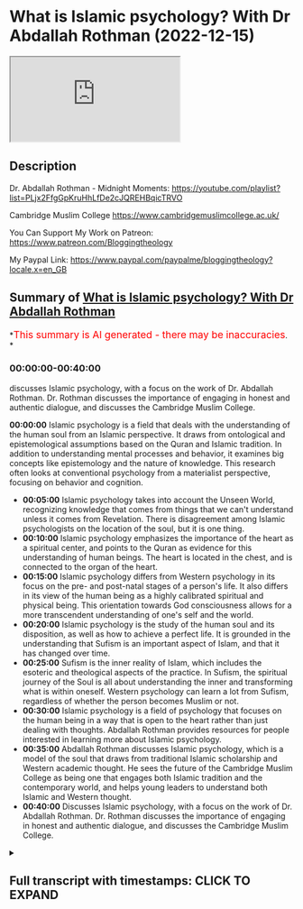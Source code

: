 # What is Islamic psychology? With Dr Abdallah Rothman (2022-12-15)

<iframe loading='lazy' allow='autoplay' src='https://www.youtube.com/embed/dYGFhqdQfdI'></iframe>

## Description

Dr. Abdallah Rothman - Midnight Moments: <https://youtube.com/playlist?list=PLjx2FfgGpKruHhLfDe2cJQREHBqicTRVO>

Cambridge Muslim College <https://www.cambridgemuslimcollege.ac.uk/>

You Can Support My Work on Patreon:
<https://www.patreon.com/Bloggingtheology>

My Paypal Link:
<https://www.paypal.com/paypalme/bloggingtheology?locale.x=en_GB>

## Summary of [What is Islamic psychology? With Dr Abdallah Rothman](https://www.youtube.com/watch?v=dYGFhqdQfdI)

\*<span style="color:red; font-size:125%">This summary is AI generated - there may be inaccuracies</span>. \*

### <a onclick="modifyYTiframeseektime('0')">00:00:00-00:40:00</a>

discusses Islamic psychology, with a focus on the work of Dr. Abdallah Rothman. Dr. Rothman discusses the importance of engaging in honest and authentic dialogue, and discusses the Cambridge Muslim College.

**<a onclick="modifyYTiframeseektime('0')">00:00:00</a>** Islamic psychology is a field that deals with the understanding of the human soul from an Islamic perspective. It draws from ontological and epistemological assumptions based on the Quran and Islamic tradition. In addition to understanding mental processes and behavior, it examines big concepts like epistemology and the nature of knowledge. This research often looks at conventional psychology from a materialist perspective, focusing on behavior and cognition.

*   **<a onclick="modifyYTiframeseektime('300')">00:05:00</a>** Islamic psychology takes into account the Unseen World, recognizing knowledge that comes from things that we can't understand unless it comes from Revelation. There is disagreement among Islamic psychologists on the location of the soul, but it is one thing.
*   **<a onclick="modifyYTiframeseektime('600')">00:10:00</a>** Islamic psychology emphasizes the importance of the heart as a spiritual center, and points to the Quran as evidence for this understanding of human beings. The heart is located in the chest, and is connected to the organ of the heart.
*   **<a onclick="modifyYTiframeseektime('900')">00:15:00</a>** Islamic psychology differs from Western psychology in its focus on the pre- and post-natal stages of a person's life. It also differs in its view of the human being as a highly calibrated spiritual and physical being. This orientation towards God consciousness allows for a more transcendent understanding of one's self and the world.
*   **<a onclick="modifyYTiframeseektime('1200')">00:20:00</a>** Islamic psychology is the study of the human soul and its disposition, as well as how to achieve a perfect life. It is grounded in the understanding that Sufism is an important aspect of Islam, and that it has changed over time.
*   **<a onclick="modifyYTiframeseektime('1500')">00:25:00</a>** Sufism is the inner reality of Islam, which includes the esoteric and theological aspects of the practice. In Sufism, the spiritual journey of the Soul is all about understanding the inner and transforming what is within oneself. Western psychology can learn a lot from Sufism, regardless of whether the person becomes Muslim or not.
*   **<a onclick="modifyYTiframeseektime('1800')">00:30:00</a>** Islamic psychology is a field of psychology that focuses on the human being in a way that is open to the heart rather than just dealing with thoughts. Abdallah Rothman provides resources for people interested in learning more about Islamic psychology.
*   **<a onclick="modifyYTiframeseektime('2100')">00:35:00</a>** Abdallah Rothman discusses Islamic psychology, which is a model of the soul that draws from traditional Islamic scholarship and Western academic thought. He sees the future of the Cambridge Muslim College as being one that engages both Islamic tradition and the contemporary world, and helps young leaders to understand both Islamic and Western thought.
*   **<a onclick="modifyYTiframeseektime('2400')">00:40:00</a>** Discusses Islamic psychology, with a focus on the work of Dr. Abdallah Rothman. Dr. Rothman discusses the importance of engaging in honest and authentic dialogue, and discusses the Cambridge Muslim College.

<details><summary><h2>Full transcript with timestamps: CLICK TO EXPAND</h2></summary>

<a onclick="modifyYTiframeseektime('4')">0:00:04</a> hello everyone and welcome to blogging\ <a onclick="modifyYTiframeseektime('6')">0:00:06</a> theology today I am delighted to talk to\ <a onclick="modifyYTiframeseektime('9')">0:00:09</a> Dr Abdullah Rothman you are most welcome\ <a onclick="modifyYTiframeseektime('11')">0:00:11</a> sir\ <a onclick="modifyYTiframeseektime('12')">0:00:12</a> thank you good to be here great great to\ <a onclick="modifyYTiframeseektime('15')">0:00:15</a> have you uh Dr Abdullah Rothman is a\ <a onclick="modifyYTiframeseektime('18')">0:00:18</a> psychologist and the principal of\ <a onclick="modifyYTiframeseektime('21')">0:00:21</a> Cambridge Muslim College here in England\ <a onclick="modifyYTiframeseektime('23')">0:00:23</a> he holds a PhD in Psychology from\ <a onclick="modifyYTiframeseektime('26')">0:00:26</a> Kingston University in London\ <a onclick="modifyYTiframeseektime('30')">0:00:30</a> his clinical practice as well as his\ <a onclick="modifyYTiframeseektime('33')">0:00:33</a> academic research focus on approaching\ <a onclick="modifyYTiframeseektime('36')">0:00:36</a> counseling and Psychotherapy from within\ <a onclick="modifyYTiframeseektime('39')">0:00:39</a> an Islamic Paradigm and establishing an\ <a onclick="modifyYTiframeseektime('43')">0:00:43</a> Islamic theoretical orientation to human\ <a onclick="modifyYTiframeseektime('46')">0:00:46</a> psychology that's grounded in the\ <a onclick="modifyYTiframeseektime('48')">0:00:48</a> knowledge of the soul from an Islamic\ <a onclick="modifyYTiframeseektime('51')">0:00:51</a> tradition\ <a onclick="modifyYTiframeseektime('52')">0:00:52</a> in addition to his academic training he\ <a onclick="modifyYTiframeseektime('55')">0:00:55</a> has studied privately with a number of\ <a onclick="modifyYTiframeseektime('57')">0:00:57</a> traditional Islamic scholars throughout\ <a onclick="modifyYTiframeseektime('60')">0:01:00</a> the Muslim world so today Dr Abdullah\ <a onclick="modifyYTiframeseektime('63')">0:01:03</a> has kindly agreed to introduce us to\ <a onclick="modifyYTiframeseektime('65')">0:01:05</a> this fascinating subject of Islamic\ <a onclick="modifyYTiframeseektime('67')">0:01:07</a> psychology so could you perhaps explain\ <a onclick="modifyYTiframeseektime('70')">0:01:10</a> to us exactly what is Islamic psychology\ <a onclick="modifyYTiframeseektime('74')">0:01:14</a> sure I can I can try to encapsulate it\ <a onclick="modifyYTiframeseektime('77')">0:01:17</a> it's a it's obviously a a big topic and\ <a onclick="modifyYTiframeseektime('80')">0:01:20</a> it's something that has become a sort of\ <a onclick="modifyYTiframeseektime('83')">0:01:23</a> Hot Topic as of late in the past few\ <a onclick="modifyYTiframeseektime('86')">0:01:26</a> years where it's giving a lot of\ <a onclick="modifyYTiframeseektime('87')">0:01:27</a> attention and because of that it is\ <a onclick="modifyYTiframeseektime('91')">0:01:31</a> in some ways we can say it's a new field\ <a onclick="modifyYTiframeseektime('94')">0:01:34</a> and then other ways we can say it's a\ <a onclick="modifyYTiframeseektime('96')">0:01:36</a> very old field and\ <a onclick="modifyYTiframeseektime('99')">0:01:39</a> um there tends to be some\ <a onclick="modifyYTiframeseektime('102')">0:01:42</a> confusion and lack of clarity on people\ <a onclick="modifyYTiframeseektime('105')">0:01:45</a> understanding or agreeing on what we're\ <a onclick="modifyYTiframeseektime('108')">0:01:48</a> referring to when we say Islamic\ <a onclick="modifyYTiframeseektime('110')">0:01:50</a> psychology but I think where that stems\ <a onclick="modifyYTiframeseektime('113')">0:01:53</a> from ironically perhaps is more in the\ <a onclick="modifyYTiframeseektime('117')">0:01:57</a> word psychology than it is in the word\ <a onclick="modifyYTiframeseektime('119')">0:01:59</a> Islamic in the sense that you know uh\ <a onclick="modifyYTiframeseektime('123')">0:02:03</a> for the most part people when they think\ <a onclick="modifyYTiframeseektime('125')">0:02:05</a> of psychology we're thinking what we're\ <a onclick="modifyYTiframeseektime('128')">0:02:08</a> taught in the western Academia if you\ <a onclick="modifyYTiframeseektime('131')">0:02:11</a> were to take a course on psychology\ <a onclick="modifyYTiframeseektime('133')">0:02:13</a> you'd be\ <a onclick="modifyYTiframeseektime('135')">0:02:15</a> studying a field that sort of started in\ <a onclick="modifyYTiframeseektime('137')">0:02:17</a> the\ <a onclick="modifyYTiframeseektime('138')">0:02:18</a> 18th century uh and\ <a onclick="modifyYTiframeseektime('142')">0:02:22</a> that is about the the study of the mind\ <a onclick="modifyYTiframeseektime('145')">0:02:25</a> and behavior right so it's really\ <a onclick="modifyYTiframeseektime('148')">0:02:28</a> defined as the study of mental processes\ <a onclick="modifyYTiframeseektime('152')">0:02:32</a> and behavior\ <a onclick="modifyYTiframeseektime('154')">0:02:34</a> um but I think when we put the word\ <a onclick="modifyYTiframeseektime('156')">0:02:36</a> Islamic in front of it what we're what\ <a onclick="modifyYTiframeseektime('159')">0:02:39</a> we're talking about is from the\ <a onclick="modifyYTiframeseektime('162')">0:02:42</a> ontological and epistemological\ <a onclick="modifyYTiframeseektime('165')">0:02:45</a> framework so the assumptions that we\ <a onclick="modifyYTiframeseektime('169')">0:02:49</a> that we make based on the world view\ <a onclick="modifyYTiframeseektime('172')">0:02:52</a> that the Quran posits\ <a onclick="modifyYTiframeseektime('175')">0:02:55</a> how do we understand the human being and\ <a onclick="modifyYTiframeseektime('178')">0:02:58</a> therefore how does that inform our\ <a onclick="modifyYTiframeseektime('181')">0:03:01</a> understanding of the trajectory of the\ <a onclick="modifyYTiframeseektime('184')">0:03:04</a> human being both understanding the\ <a onclick="modifyYTiframeseektime('186')">0:03:06</a> nature of a human being and the process\ <a onclick="modifyYTiframeseektime('188')">0:03:08</a> of of change and how we make sense of\ <a onclick="modifyYTiframeseektime('191')">0:03:11</a> difficulty psychological problems or\ <a onclick="modifyYTiframeseektime('194')">0:03:14</a> imbalances and so\ <a onclick="modifyYTiframeseektime('197')">0:03:17</a> what we're looking at is more I would\ <a onclick="modifyYTiframeseektime('200')">0:03:20</a> say\ <a onclick="modifyYTiframeseektime('202')">0:03:22</a> what the words psychology actually means\ <a onclick="modifyYTiframeseektime('205')">0:03:25</a> which you know the Greek it means the\ <a onclick="modifyYTiframeseektime('207')">0:03:27</a> study of the psyche and the psyche is\ <a onclick="modifyYTiframeseektime('210')">0:03:30</a> really the soul so it's the study of the\ <a onclick="modifyYTiframeseektime('213')">0:03:33</a> Soul right uh and we have from before\ <a onclick="modifyYTiframeseektime('217')">0:03:37</a> even the Western Academy has been\ <a onclick="modifyYTiframeseektime('220')">0:03:40</a> talking about and dealing with\ <a onclick="modifyYTiframeseektime('221')">0:03:41</a> psychology as a field we have had in the\ <a onclick="modifyYTiframeseektime('223')">0:03:43</a> Islamic tradition uh illness which is\ <a onclick="modifyYTiframeseektime('227')">0:03:47</a> essentially the Arabic for the same term\ <a onclick="modifyYTiframeseektime('230')">0:03:50</a> study of the Soul\ <a onclick="modifyYTiframeseektime('233')">0:03:53</a> um and so when we look at it from that\ <a onclick="modifyYTiframeseektime('236')">0:03:56</a> perspective\ <a onclick="modifyYTiframeseektime('238')">0:03:58</a> we are then understanding what is the\ <a onclick="modifyYTiframeseektime('241')">0:04:01</a> soul from an Islamic perspective yes and\ <a onclick="modifyYTiframeseektime('244')">0:04:04</a> from that perspective it is much more\ <a onclick="modifyYTiframeseektime('247')">0:04:07</a> than just mental processes and behavior\ <a onclick="modifyYTiframeseektime('250')">0:04:10</a> so I think\ <a onclick="modifyYTiframeseektime('251')">0:04:11</a> it zooms out and looks at these big big\ <a onclick="modifyYTiframeseektime('255')">0:04:15</a> Concepts like epistemology how do we\ <a onclick="modifyYTiframeseektime('258')">0:04:18</a> know what we know right how do we how do\ <a onclick="modifyYTiframeseektime('260')">0:04:20</a> we\ <a onclick="modifyYTiframeseektime('261')">0:04:21</a> um understand what we count as knowledge\ <a onclick="modifyYTiframeseektime('264')">0:04:24</a> and that has a lot to do with you know\ <a onclick="modifyYTiframeseektime('267')">0:04:27</a> then it starts to unravel on and look at\ <a onclick="modifyYTiframeseektime('271')">0:04:31</a> um the the conventional approach to\ <a onclick="modifyYTiframeseektime('274')">0:04:34</a> psychology tends to be limited to the\ <a onclick="modifyYTiframeseektime('278')">0:04:38</a> scientific Paradigm which is really\ <a onclick="modifyYTiframeseektime('281')">0:04:41</a> focused on what can be seen and measured\ <a onclick="modifyYTiframeseektime('284')">0:04:44</a> right so this is why the focus tends to\ <a onclick="modifyYTiframeseektime('287')">0:04:47</a> be on behavior and cognition because\ <a onclick="modifyYTiframeseektime('289')">0:04:49</a> these are things that are much easier to\ <a onclick="modifyYTiframeseektime('293')">0:04:53</a> understand and study and look at the\ <a onclick="modifyYTiframeseektime('296')">0:04:56</a> causes of these things from a\ <a onclick="modifyYTiframeseektime('299')">0:04:59</a> materialist perspective without really\ <a onclick="modifyYTiframeseektime('302')">0:05:02</a> taking seriously the Unseen World right\ <a onclick="modifyYTiframeseektime('306')">0:05:06</a> so recognizing knowledge that comes from\ <a onclick="modifyYTiframeseektime('309')">0:05:09</a> things that we can't understand\ <a onclick="modifyYTiframeseektime('312')">0:05:12</a> unless without\ <a onclick="modifyYTiframeseektime('314')">0:05:14</a> Revelation essentially right certainly\ <a onclick="modifyYTiframeseektime('317')">0:05:17</a> well in Islamic psychology what is the\ <a onclick="modifyYTiframeseektime('319')">0:05:19</a> human soul or where is it located you\ <a onclick="modifyYTiframeseektime('322')">0:05:22</a> mentioned the Unseen and you mentioned\ <a onclick="modifyYTiframeseektime('324')">0:05:24</a> the Western emphasis on the empirical\ <a onclick="modifyYTiframeseektime('325')">0:05:25</a> the observable the empirically testable\ <a onclick="modifyYTiframeseektime('328')">0:05:28</a> but where is it and what what does it\ <a onclick="modifyYTiframeseektime('330')">0:05:30</a> consist of if that's a a question we can\ <a onclick="modifyYTiframeseektime('333')">0:05:33</a> even address\ <a onclick="modifyYTiframeseektime('334')">0:05:34</a> yeah I can address it and it's not as\ <a onclick="modifyYTiframeseektime('337')">0:05:37</a> straightforward because like many things\ <a onclick="modifyYTiframeseektime('339')">0:05:39</a> when we deal with this thing that is\ <a onclick="modifyYTiframeseektime('341')">0:05:41</a> unseen and esoteric and and you can't\ <a onclick="modifyYTiframeseektime('344')">0:05:44</a> measure it then what we get to into the\ <a onclick="modifyYTiframeseektime('346')">0:05:46</a> world of\ <a onclick="modifyYTiframeseektime('348')">0:05:48</a> um a lot of trying to understand\ <a onclick="modifyYTiframeseektime('350')">0:05:50</a> something and from from the Islamic\ <a onclick="modifyYTiframeseektime('353')">0:05:53</a> tradition we're we're looking to the\ <a onclick="modifyYTiframeseektime('355')">0:05:55</a> Quran and the the prophetic tradition to\ <a onclick="modifyYTiframeseektime('358')">0:05:58</a> understand what we what we know or piece\ <a onclick="modifyYTiframeseektime('363')">0:06:03</a> together of the soul and so some of that\ <a onclick="modifyYTiframeseektime('366')">0:06:06</a> can remain uh ambiguous sometimes even\ <a onclick="modifyYTiframeseektime('370')">0:06:10</a> secretive and then you get a lot of\ <a onclick="modifyYTiframeseektime('373')">0:06:13</a> different\ <a onclick="modifyYTiframeseektime('374')">0:06:14</a> um different opinions or different\ <a onclick="modifyYTiframeseektime('376')">0:06:16</a> positions or maybe even\ <a onclick="modifyYTiframeseektime('380')">0:06:20</a> um disagreements from different schools\ <a onclick="modifyYTiframeseektime('381')">0:06:21</a> of thought right but I would say when\ <a onclick="modifyYTiframeseektime('384')">0:06:24</a> we're speaking of the sort of majority\ <a onclick="modifyYTiframeseektime('386')">0:06:26</a> of Scholars and the ones who have really\ <a onclick="modifyYTiframeseektime('389')">0:06:29</a> spent the most time unpacking and\ <a onclick="modifyYTiframeseektime('392')">0:06:32</a> understanding the nature of the Soul\ <a onclick="modifyYTiframeseektime('394')">0:06:34</a> for instance in the field of Islamic\ <a onclick="modifyYTiframeseektime('397')">0:06:37</a> psychology\ <a onclick="modifyYTiframeseektime('399')">0:06:39</a> um\ <a onclick="modifyYTiframeseektime('400')">0:06:40</a> al-razali is is referenced quite a lot\ <a onclick="modifyYTiframeseektime('402')">0:06:42</a> yeah and the reason for that is because\ <a onclick="modifyYTiframeseektime('405')">0:06:45</a> he did so much\ <a onclick="modifyYTiframeseektime('407')">0:06:47</a> writing on really understanding a the\ <a onclick="modifyYTiframeseektime('412')">0:06:52</a> um sort of esoteric aspects of the\ <a onclick="modifyYTiframeseektime('414')">0:06:54</a> exoteric\ <a onclick="modifyYTiframeseektime('416')">0:06:56</a> parts of the Islamic tradition of the of\ <a onclick="modifyYTiframeseektime('419')">0:06:59</a> the Deen of the religion and through\ <a onclick="modifyYTiframeseektime('422')">0:07:02</a> that then really elucidating this this\ <a onclick="modifyYTiframeseektime('426')">0:07:06</a> unseen reality or substance of the soul\ <a onclick="modifyYTiframeseektime('429')">0:07:09</a> and so what\ <a onclick="modifyYTiframeseektime('431')">0:07:11</a> um\ <a onclick="modifyYTiframeseektime('432')">0:07:12</a> but also many other Scholars even before\ <a onclick="modifyYTiframeseektime('435')">0:07:15</a> him and after him who sort of align and\ <a onclick="modifyYTiframeseektime('438')">0:07:18</a> agree with this is that the soul\ <a onclick="modifyYTiframeseektime('442')">0:07:22</a> is often referred to with these four\ <a onclick="modifyYTiframeseektime('445')">0:07:25</a> terms of nuffs\ <a onclick="modifyYTiframeseektime('449')">0:07:29</a> and often the the nuts is interpreted as\ <a onclick="modifyYTiframeseektime('454')">0:07:34</a> self some people say lower self and I'll\ <a onclick="modifyYTiframeseektime('457')">0:07:37</a> explain that in in a minute and then\ <a onclick="modifyYTiframeseektime('460')">0:07:40</a> which is often translated as spirit and\ <a onclick="modifyYTiframeseektime('465')">0:07:45</a> which is translated as intellect and\ <a onclick="modifyYTiframeseektime('468')">0:07:48</a> Kalb which is the heart and so it can\ <a onclick="modifyYTiframeseektime('471')">0:07:51</a> get rather confusing with all these\ <a onclick="modifyYTiframeseektime('474')">0:07:54</a> terms and we can start to think and what\ <a onclick="modifyYTiframeseektime('476')">0:07:56</a> we what we tend to do and this is sort\ <a onclick="modifyYTiframeseektime('479')">0:07:59</a> of you know um illustrative of why we\ <a onclick="modifyYTiframeseektime('483')">0:08:03</a> get stuck in well are we talking about\ <a onclick="modifyYTiframeseektime('485')">0:08:05</a> the Western psychology of materialism or\ <a onclick="modifyYTiframeseektime('489')">0:08:09</a> are we talking about this unseen worlds\ <a onclick="modifyYTiframeseektime('490')">0:08:10</a> we tend to\ <a onclick="modifyYTiframeseektime('492')">0:08:12</a> want to reduce things and understand\ <a onclick="modifyYTiframeseektime('494')">0:08:14</a> things in separation\ <a onclick="modifyYTiframeseektime('496')">0:08:16</a> right so we're having these elements of\ <a onclick="modifyYTiframeseektime('499')">0:08:19</a> this of the human being and we tend to\ <a onclick="modifyYTiframeseektime('501')">0:08:21</a> think of them as separate things whereas\ <a onclick="modifyYTiframeseektime('506')">0:08:26</a> what we learn from the from the Quran\ <a onclick="modifyYTiframeseektime('509')">0:08:29</a> and the scholars elucidating this is\ <a onclick="modifyYTiframeseektime('510')">0:08:30</a> that really it's one thing so\ <a onclick="modifyYTiframeseektime('513')">0:08:33</a> particularly hazali talks about these\ <a onclick="modifyYTiframeseektime('515')">0:08:35</a> four terms and he sometimes uses them\ <a onclick="modifyYTiframeseektime('517')">0:08:37</a> interchangeably right right so you'll be\ <a onclick="modifyYTiframeseektime('520')">0:08:40</a> he'll be talking about the the soul and\ <a onclick="modifyYTiframeseektime('523')">0:08:43</a> they'll be using the word and then he'll\ <a onclick="modifyYTiframeseektime('527')">0:08:47</a> um talk about a correlation to that the\ <a onclick="modifyYTiframeseektime('530')">0:08:50</a> Cub like that that what he really means\ <a onclick="modifyYTiframeseektime('532')">0:08:52</a> is the cult\ <a onclick="modifyYTiframeseektime('533')">0:08:53</a> and so it can get it can get confusing\ <a onclick="modifyYTiframeseektime('537')">0:08:57</a> but I think what what helps\ <a onclick="modifyYTiframeseektime('540')">0:09:00</a> um bring it into focus is if we try to\ <a onclick="modifyYTiframeseektime('544')">0:09:04</a> understand from the perspective of what\ <a onclick="modifyYTiframeseektime('547')">0:09:07</a> we have come to know as psychology where\ <a onclick="modifyYTiframeseektime('549')">0:09:09</a> we have this notion that we the self\ <a onclick="modifyYTiframeseektime('553')">0:09:13</a> is this independent being and we hear\ <a onclick="modifyYTiframeseektime('556')">0:09:16</a> terms like the ego and we have terms\ <a onclick="modifyYTiframeseektime('560')">0:09:20</a> um like\ <a onclick="modifyYTiframeseektime('562')">0:09:22</a> our thoughts are become who we are right\ <a onclick="modifyYTiframeseektime('565')">0:09:25</a> this is something that sort of when you\ <a onclick="modifyYTiframeseektime('567')">0:09:27</a> study psychology the assumption is\ <a onclick="modifyYTiframeseektime('569')">0:09:29</a> there's this notion that we are our\ <a onclick="modifyYTiframeseektime('571')">0:09:31</a> thoughts Consciousness is in the mind\ <a onclick="modifyYTiframeseektime('574')">0:09:34</a> um right and so\ <a onclick="modifyYTiframeseektime('577')">0:09:37</a> what an Islamic perspective does is it\ <a onclick="modifyYTiframeseektime('581')">0:09:41</a> is it includes many more elements\ <a onclick="modifyYTiframeseektime('585')">0:09:45</a> than just thinking and thought as a\ <a onclick="modifyYTiframeseektime('588')">0:09:48</a> definition of Consciousness and and\ <a onclick="modifyYTiframeseektime('591')">0:09:51</a> self-identification right and the remain\ <a onclick="modifyYTiframeseektime('594')">0:09:54</a> distinguishing feature is the concept of\ <a onclick="modifyYTiframeseektime('599')">0:09:59</a> is this\ <a onclick="modifyYTiframeseektime('601')">0:10:01</a> um you know we know that the that Allah\ <a onclick="modifyYTiframeseektime('604')">0:10:04</a> breathed into the human being\ <a onclick="modifyYTiframeseektime('606')">0:10:06</a> from his uh spirit and this is what gave\ <a onclick="modifyYTiframeseektime('611')">0:10:11</a> us\ <a onclick="modifyYTiframeseektime('613')">0:10:13</a> um life and\ <a onclick="modifyYTiframeseektime('616')">0:10:16</a> this so in the Quran\ <a onclick="modifyYTiframeseektime('620')">0:10:20</a> is referenced as something pure\ <a onclick="modifyYTiframeseektime('623')">0:10:23</a> something that is not\ <a onclick="modifyYTiframeseektime('626')">0:10:26</a> um is not uh corrupted and cannot be\ <a onclick="modifyYTiframeseektime('630')">0:10:30</a> corrupted but then when the nafs is\ <a onclick="modifyYTiframeseektime('632')">0:10:32</a> referred to even though the nuffs is\ <a onclick="modifyYTiframeseektime('635')">0:10:35</a> also something that is beautiful and has\ <a onclick="modifyYTiframeseektime('637')">0:10:37</a> uh has the ability to be elevated it\ <a onclick="modifyYTiframeseektime('642')">0:10:42</a> also is something that can be corrupted\ <a onclick="modifyYTiframeseektime('646')">0:10:46</a> and then the Cub is this aspect of the\ <a onclick="modifyYTiframeseektime('650')">0:10:50</a> heart where is the center of the human\ <a onclick="modifyYTiframeseektime('652')">0:10:52</a> being this is this is what I think\ <a onclick="modifyYTiframeseektime('655')">0:10:55</a> potentially is fundamentally different\ <a onclick="modifyYTiframeseektime('657')">0:10:57</a> than a western notion of psychology is\ <a onclick="modifyYTiframeseektime('661')">0:11:01</a> that we understand that the the Cub the\ <a onclick="modifyYTiframeseektime('664')">0:11:04</a> heart being the center of the human\ <a onclick="modifyYTiframeseektime('667')">0:11:07</a> being\ <a onclick="modifyYTiframeseektime('668')">0:11:08</a> means that the in intellect and the\ <a onclick="modifyYTiframeseektime('671')">0:11:11</a> thinking is an aspect of the human being\ <a onclick="modifyYTiframeseektime('674')">0:11:14</a> but it's not the primary uh heart of the\ <a onclick="modifyYTiframeseektime('678')">0:11:18</a> Consciousness or identity of the human\ <a onclick="modifyYTiframeseektime('680')">0:11:20</a> being that's one of the things I found\ <a onclick="modifyYTiframeseektime('682')">0:11:22</a> in talking to non-muslims westerners\ <a onclick="modifyYTiframeseektime('685')">0:11:25</a> about uh the Islamic understanding of\ <a onclick="modifyYTiframeseektime('687')">0:11:27</a> the heart and many traditional societies\ <a onclick="modifyYTiframeseektime('689')">0:11:29</a> use similar kinds of language that the\ <a onclick="modifyYTiframeseektime('691')">0:11:31</a> heart uh can be blinded uh or the hearts\ <a onclick="modifyYTiframeseektime('695')">0:11:35</a> can understand and they say what is this\ <a onclick="modifyYTiframeseektime('697')">0:11:37</a> what is this language what is language\ <a onclick="modifyYTiframeseektime('699')">0:11:39</a> the heart is is just a physical organ\ <a onclick="modifyYTiframeseektime('701')">0:11:41</a> that pumps blood around our bodies and\ <a onclick="modifyYTiframeseektime('704')">0:11:44</a> and there's this very materialist\ <a onclick="modifyYTiframeseektime('706')">0:11:46</a> understanding of of what we are as a\ <a onclick="modifyYTiframeseektime('710')">0:11:50</a> species and I'm just reminded of a quote\ <a onclick="modifyYTiframeseektime('712')">0:11:52</a> from the Quran here uh have these people\ <a onclick="modifyYTiframeseektime('714')">0:11:54</a> not travel through the land with hearts\ <a onclick="modifyYTiframeseektime('716')">0:11:56</a> to understand and ears to hear it is not\ <a onclick="modifyYTiframeseektime('719')">0:11:59</a> people's eyes that are blind but their\ <a onclick="modifyYTiframeseektime('722')">0:12:02</a> hearts within their breasts so the heart\ <a onclick="modifyYTiframeseektime('725')">0:12:05</a> is not just almost like a cognitive of\ <a onclick="modifyYTiframeseektime('728')">0:12:08</a> Faculty as a spiritual organ but also\ <a onclick="modifyYTiframeseektime('731')">0:12:11</a> has a location uh interestingly within\ <a onclick="modifyYTiframeseektime('733')">0:12:13</a> their breasts presumably within the uh\ <a onclick="modifyYTiframeseektime('735')">0:12:15</a> to be very physical for a second so it's\ <a onclick="modifyYTiframeseektime('739')">0:12:19</a> similar to the heart but not the same as\ <a onclick="modifyYTiframeseektime('741')">0:12:21</a> the heart located in the same area but\ <a onclick="modifyYTiframeseektime('743')">0:12:23</a> it has a much more elevated spiritual\ <a onclick="modifyYTiframeseektime('746')">0:12:26</a> function in the mere physical organ that\ <a onclick="modifyYTiframeseektime('749')">0:12:29</a> in the west we just tend to assume is\ <a onclick="modifyYTiframeseektime('751')">0:12:31</a> the heart\ <a onclick="modifyYTiframeseektime('753')">0:12:33</a> yes this is a really important point\ <a onclick="modifyYTiframeseektime('756')">0:12:36</a> in that\ <a onclick="modifyYTiframeseektime('759')">0:12:39</a> what what by by pointing us to the the\ <a onclick="modifyYTiframeseektime('762')">0:12:42</a> chest\ <a onclick="modifyYTiframeseektime('763')">0:12:43</a> it's locating like you said where is the\ <a onclick="modifyYTiframeseektime('766')">0:12:46</a> soul it's locating the soul or the the\ <a onclick="modifyYTiframeseektime('770')">0:12:50</a> core of the human being\ <a onclick="modifyYTiframeseektime('771')">0:12:51</a> and its ability to perceive in a\ <a onclick="modifyYTiframeseektime('775')">0:12:55</a> physical location in the body and so\ <a onclick="modifyYTiframeseektime('778')">0:12:58</a> it's a really different notion of\ <a onclick="modifyYTiframeseektime('782')">0:13:02</a> psychology being sort of this only\ <a onclick="modifyYTiframeseektime('784')">0:13:04</a> mental processes where the body is sort\ <a onclick="modifyYTiframeseektime('787')">0:13:07</a> of just a casing for the soul\ <a onclick="modifyYTiframeseektime('790')">0:13:10</a> and we often think of ourselves as uh\ <a onclick="modifyYTiframeseektime('792')">0:13:12</a> it's almost like we we operate as these\ <a onclick="modifyYTiframeseektime('795')">0:13:15</a> from the head up you know and the the\ <a onclick="modifyYTiframeseektime('797')">0:13:17</a> rest of our body is is relatively in\ <a onclick="modifyYTiframeseektime('801')">0:13:21</a> um\ <a onclick="modifyYTiframeseektime('802')">0:13:22</a> uh\ <a onclick="modifyYTiframeseektime('803')">0:13:23</a> disconnected from our sense of self and\ <a onclick="modifyYTiframeseektime('806')">0:13:26</a> what this is doing is when it when when\ <a onclick="modifyYTiframeseektime('808')">0:13:28</a> the Quran is referencing in their chest\ <a onclick="modifyYTiframeseektime('812')">0:13:32</a> do they not have hearts with which they\ <a onclick="modifyYTiframeseektime('814')">0:13:34</a> perceive the the term used is is yaki\ <a onclick="modifyYTiframeseektime('817')">0:13:37</a> Luna and so this is of\ <a onclick="modifyYTiframeseektime('820')">0:13:40</a> a form of akko the Arabic word AKO and\ <a onclick="modifyYTiframeseektime('824')">0:13:44</a> so when we use we talk about\ <a onclick="modifyYTiframeseektime('825')">0:13:45</a> intelligence or intellect\ <a onclick="modifyYTiframeseektime('828')">0:13:48</a> and we do have rational thought and we\ <a onclick="modifyYTiframeseektime('831')">0:13:51</a> do have logic and that is in in ways\ <a onclick="modifyYTiframeseektime('835')">0:13:55</a> connected to our our mental capacity in\ <a onclick="modifyYTiframeseektime('838')">0:13:58</a> in the brain but then we also have it's\ <a onclick="modifyYTiframeseektime('842')">0:14:02</a> not one or the other it's in addition to\ <a onclick="modifyYTiframeseektime('844')">0:14:04</a> we have the ability to see things as\ <a onclick="modifyYTiframeseektime('847')">0:14:07</a> they are so whereas our logic is sort of\ <a onclick="modifyYTiframeseektime('851')">0:14:11</a> deducing Based on data and trying to\ <a onclick="modifyYTiframeseektime('853')">0:14:13</a> understand something from a removed\ <a onclick="modifyYTiframeseektime('856')">0:14:16</a> place of can I try to put together based\ <a onclick="modifyYTiframeseektime('860')">0:14:20</a> on this data to come up with a an answer\ <a onclick="modifyYTiframeseektime('864')">0:14:24</a> versus where when we're talking about\ <a onclick="modifyYTiframeseektime('868')">0:14:28</a> when the Quran is referencing do they\ <a onclick="modifyYTiframeseektime('869')">0:14:29</a> not see with their heart it is this\ <a onclick="modifyYTiframeseektime('872')">0:14:32</a> ability to actually perceive what is\ <a onclick="modifyYTiframeseektime('875')">0:14:35</a> and almost in this Shahid like as a\ <a onclick="modifyYTiframeseektime('879')">0:14:39</a> witness to what is rather than as a\ <a onclick="modifyYTiframeseektime('881')">0:14:41</a> thinking or cognitive deducing of\ <a onclick="modifyYTiframeseektime('884')">0:14:44</a> possibility yes and that that that\ <a onclick="modifyYTiframeseektime('888')">0:14:48</a> actually is something that\ <a onclick="modifyYTiframeseektime('890')">0:14:50</a> has a physical location and it is\ <a onclick="modifyYTiframeseektime('893')">0:14:53</a> connected to the uh to the organ of the\ <a onclick="modifyYTiframeseektime('897')">0:14:57</a> heart\ <a onclick="modifyYTiframeseektime('897')">0:14:57</a> right so and this is the I think the\ <a onclick="modifyYTiframeseektime('899')">0:14:59</a> beautiful thing is that the Islamic\ <a onclick="modifyYTiframeseektime('902')">0:15:02</a> Paradigm is so much within this realm of\ <a onclick="modifyYTiframeseektime('906')">0:15:06</a> tawheed right so the notion of Oneness\ <a onclick="modifyYTiframeseektime('909')">0:15:09</a> is pervades the theological framework\ <a onclick="modifyYTiframeseektime('913')">0:15:13</a> that Islam posits and so everything from\ <a onclick="modifyYTiframeseektime('917')">0:15:17</a> that perspective is interconnected and\ <a onclick="modifyYTiframeseektime('920')">0:15:20</a> so we don't make a separation between\ <a onclick="modifyYTiframeseektime('922')">0:15:22</a> Body and Soul\ <a onclick="modifyYTiframeseektime('924')">0:15:24</a> and so when we so something I like that\ <a onclick="modifyYTiframeseektime('928')">0:15:28</a> I think makes the most sense when we try\ <a onclick="modifyYTiframeseektime('930')">0:15:30</a> to make sense of this mind-body problem\ <a onclick="modifyYTiframeseektime('933')">0:15:33</a> right that that is often talked about in\ <a onclick="modifyYTiframeseektime('935')">0:15:35</a> in philosophy\ <a onclick="modifyYTiframeseektime('937')">0:15:37</a> uh Mula sadra\ <a onclick="modifyYTiframeseektime('940')">0:15:40</a> said that the the soul is a dense\ <a onclick="modifyYTiframeseektime('944')">0:15:44</a> manifestation sorry that the body is a\ <a onclick="modifyYTiframeseektime('948')">0:15:48</a> dense manifestation of the soul in this\ <a onclick="modifyYTiframeseektime('950')">0:15:50</a> worldly Dimension right\ <a onclick="modifyYTiframeseektime('953')">0:15:53</a> and so what it does is it doesn't see it\ <a onclick="modifyYTiframeseektime('955')">0:15:55</a> as just a casing for the soul rather but\ <a onclick="modifyYTiframeseektime('958')">0:15:58</a> rather it\ <a onclick="modifyYTiframeseektime('959')">0:15:59</a> um recognizes that in order to engage\ <a onclick="modifyYTiframeseektime('962')">0:16:02</a> the soul\ <a onclick="modifyYTiframeseektime('963')">0:16:03</a> and in order to open to this\ <a onclick="modifyYTiframeseektime('968')">0:16:08</a> seeing with the heart\ <a onclick="modifyYTiframeseektime('970')">0:16:10</a> one must\ <a onclick="modifyYTiframeseektime('972')">0:16:12</a> be embodied\ <a onclick="modifyYTiframeseektime('974')">0:16:14</a> um\ <a onclick="modifyYTiframeseektime('975')">0:16:15</a> and and this this strikes me as going\ <a onclick="modifyYTiframeseektime('978')">0:16:18</a> against a central tenant or kind of the\ <a onclick="modifyYTiframeseektime('980')">0:16:20</a> western tradition uh stemming perhaps\ <a onclick="modifyYTiframeseektime('982')">0:16:22</a> some descar the famous French\ <a onclick="modifyYTiframeseektime('984')">0:16:24</a> philosopher uh back in the 16th century\ <a onclick="modifyYTiframeseektime('986')">0:16:26</a> the idea that that uh the separation\ <a onclick="modifyYTiframeseektime('989')">0:16:29</a> between the mind and the body you know I\ <a onclick="modifyYTiframeseektime('991')">0:16:31</a> think therefore I am you know I am I am\ <a onclick="modifyYTiframeseektime('993')">0:16:33</a> just this cerebral mental uh awareness\ <a onclick="modifyYTiframeseektime('997')">0:16:37</a> rather than a more holistic\ <a onclick="modifyYTiframeseektime('998')">0:16:38</a> understanding of a mind and the body\ <a onclick="modifyYTiframeseektime('1000')">0:16:40</a> together uh with with the heart uh as\ <a onclick="modifyYTiframeseektime('1004')">0:16:44</a> having\ <a onclick="modifyYTiframeseektime('1004')">0:16:44</a> um an emotional cognitive awareness as\ <a onclick="modifyYTiframeseektime('1007')">0:16:47</a> well and and this kind of uh you know\ <a onclick="modifyYTiframeseektime('1009')">0:16:49</a> the body is just like a machine animals\ <a onclick="modifyYTiframeseektime('1011')">0:16:51</a> are just machines they're not for\ <a onclick="modifyYTiframeseektime('1013')">0:16:53</a> Descartes they were not even sentient\ <a onclick="modifyYTiframeseektime('1014')">0:16:54</a> beings\ <a onclick="modifyYTiframeseektime('1016')">0:16:56</a> um that led to a great arguably a great\ <a onclick="modifyYTiframeseektime('1018')">0:16:58</a> degradation or an impoverishment of our\ <a onclick="modifyYTiframeseektime('1021')">0:17:01</a> understanding of the world and this is\ <a onclick="modifyYTiframeseektime('1023')">0:17:03</a> something that\ <a onclick="modifyYTiframeseektime('1024')">0:17:04</a> um Islam and it's not just Muslims other\ <a onclick="modifyYTiframeseektime('1027')">0:17:07</a> people have been pushing back against\ <a onclick="modifyYTiframeseektime('1028')">0:17:08</a> this\ <a onclick="modifyYTiframeseektime('1029')">0:17:09</a> um mechanistic understanding of the\ <a onclick="modifyYTiframeseektime('1031')">0:17:11</a> human beings as well\ <a onclick="modifyYTiframeseektime('1033')">0:17:13</a> yeah and and\ <a onclick="modifyYTiframeseektime('1036')">0:17:16</a> when we\ <a onclick="modifyYTiframeseektime('1037')">0:17:17</a> when we look deeper into instead of I\ <a onclick="modifyYTiframeseektime('1041')">0:17:21</a> think therefore I am\ <a onclick="modifyYTiframeseektime('1043')">0:17:23</a> that you know my thoughts Define\ <a onclick="modifyYTiframeseektime('1047')">0:17:27</a> my my experience and my existence and it\ <a onclick="modifyYTiframeseektime('1051')">0:17:31</a> sort of contained within that is that\ <a onclick="modifyYTiframeseektime('1054')">0:17:34</a> when we look at this notion of the the\ <a onclick="modifyYTiframeseektime('1057')">0:17:37</a> heart having the ability to not just\ <a onclick="modifyYTiframeseektime('1061')">0:17:41</a> Define itself but to actually open to\ <a onclick="modifyYTiframeseektime('1066')">0:17:46</a> truth and reality and be able to\ <a onclick="modifyYTiframeseektime('1069')">0:17:49</a> perceive what is almost like having a\ <a onclick="modifyYTiframeseektime('1072')">0:17:52</a> connection to a uh God Consciousness\ <a onclick="modifyYTiframeseektime('1078')">0:17:58</a> right right and what that what that\ <a onclick="modifyYTiframeseektime('1081')">0:18:01</a> positions us is the ability to be\ <a onclick="modifyYTiframeseektime('1083')">0:18:03</a> Transcendent transcending the\ <a onclick="modifyYTiframeseektime('1086')">0:18:06</a> limitations of the separate self\ <a onclick="modifyYTiframeseektime('1089')">0:18:09</a> and being able to connect through the\ <a onclick="modifyYTiframeseektime('1092')">0:18:12</a> the function of the heart being able to\ <a onclick="modifyYTiframeseektime('1095')">0:18:15</a> perceive it what is it perceiving\ <a onclick="modifyYTiframeseektime('1097')">0:18:17</a> if it's seeing things as it they are\ <a onclick="modifyYTiframeseektime('1100')">0:18:20</a> then the perception is seeing that not\ <a onclick="modifyYTiframeseektime('1103')">0:18:23</a> only that God is one\ <a onclick="modifyYTiframeseektime('1106')">0:18:26</a> but that we as human beings are Servants\ <a onclick="modifyYTiframeseektime('1109')">0:18:29</a> of God or slaves of God and so that\ <a onclick="modifyYTiframeseektime('1112')">0:18:32</a> fundamental\ <a onclick="modifyYTiframeseektime('1114')">0:18:34</a> um uh Consciousness that we have the\ <a onclick="modifyYTiframeseektime('1116')">0:18:36</a> ability to uncover to puts us in right\ <a onclick="modifyYTiframeseektime('1120')">0:18:40</a> balance with the the definition of our\ <a onclick="modifyYTiframeseektime('1123')">0:18:43</a> existence\ <a onclick="modifyYTiframeseektime('1125')">0:18:45</a> sorry the quran's understanding of fitra\ <a onclick="modifyYTiframeseektime('1128')">0:18:48</a> it's there in the Hadith as well that\ <a onclick="modifyYTiframeseektime('1129')">0:18:49</a> there are very nature our human\ <a onclick="modifyYTiframeseektime('1131')">0:18:51</a> condition is orientated to to God to\ <a onclick="modifyYTiframeseektime('1134')">0:18:54</a> truth to Justice and so on it's not just\ <a onclick="modifyYTiframeseektime('1137')">0:18:57</a> a top of the Rose a blank slate which\ <a onclick="modifyYTiframeseektime('1139')">0:18:59</a> again has been a very popular\ <a onclick="modifyYTiframeseektime('1141')">0:19:01</a> post-enlightenment Western idea that we\ <a onclick="modifyYTiframeseektime('1143')">0:19:03</a> bring we don't bring anything into the\ <a onclick="modifyYTiframeseektime('1145')">0:19:05</a> world we're just written upon by our\ <a onclick="modifyYTiframeseektime('1147')">0:19:07</a> culture our families our education and\ <a onclick="modifyYTiframeseektime('1149')">0:19:09</a> that produces us but the Islamic content\ <a onclick="modifyYTiframeseektime('1151')">0:19:11</a> is very different actually we are highly\ <a onclick="modifyYTiframeseektime('1153')">0:19:13</a> calibrated spiritual physical beings\ <a onclick="modifyYTiframeseektime('1156')">0:19:16</a> right from the get-go and and this\ <a onclick="modifyYTiframeseektime('1158')">0:19:18</a> orientates us as you say to God\ <a onclick="modifyYTiframeseektime('1160')">0:19:20</a> Consciousness as well yes and it's\ <a onclick="modifyYTiframeseektime('1162')">0:19:22</a> what's what's really interesting is it's\ <a onclick="modifyYTiframeseektime('1165')">0:19:25</a> even before from the a get-go I I think\ <a onclick="modifyYTiframeseektime('1167')">0:19:27</a> and this is another fundamental\ <a onclick="modifyYTiframeseektime('1169')">0:19:29</a> difference in an Islamic psychology\ <a onclick="modifyYTiframeseektime('1172')">0:19:32</a> versus a western notion is that we're\ <a onclick="modifyYTiframeseektime('1175')">0:19:35</a> not just taking from birth to the\ <a onclick="modifyYTiframeseektime('1177')">0:19:37</a> present moment as the definition of the\ <a onclick="modifyYTiframeseektime('1180')">0:19:40</a> human being's existence but we're\ <a onclick="modifyYTiframeseektime('1183')">0:19:43</a> looking at prenatal and post-mortem\ <a onclick="modifyYTiframeseektime('1185')">0:19:45</a> right so the the trajectory of the human\ <a onclick="modifyYTiframeseektime('1188')">0:19:48</a> being actually started before this life\ <a onclick="modifyYTiframeseektime('1191')">0:19:51</a> and everything that we're doing and\ <a onclick="modifyYTiframeseektime('1194')">0:19:54</a> everything that we're moving towards is\ <a onclick="modifyYTiframeseektime('1195')">0:19:55</a> with the Assumption and the knowledge\ <a onclick="modifyYTiframeseektime('1197')">0:19:57</a> that it will continue after this life\ <a onclick="modifyYTiframeseektime('1199')">0:19:59</a> and when we go to this fitra and\ <a onclick="modifyYTiframeseektime('1202')">0:20:02</a> understanding our natural disposition\ <a onclick="modifyYTiframeseektime('1204')">0:20:04</a> what is our natural disposition of the\ <a onclick="modifyYTiframeseektime('1207')">0:20:07</a> of the rule essentially the soul that is\ <a onclick="modifyYTiframeseektime('1211')">0:20:11</a> Unbound by this separate experience you\ <a onclick="modifyYTiframeseektime('1216')">0:20:16</a> know this experience of separateness in\ <a onclick="modifyYTiframeseektime('1218')">0:20:18</a> this world is that before we came into\ <a onclick="modifyYTiframeseektime('1220')">0:20:20</a> these bodies in this Dunya we existed\ <a onclick="modifyYTiframeseektime('1224')">0:20:24</a> meaning Every Soul that has ever and\ <a onclick="modifyYTiframeseektime('1227')">0:20:27</a> ever will be created by God existed on\ <a onclick="modifyYTiframeseektime('1230')">0:20:30</a> this plane of alest right and so in the\ <a onclick="modifyYTiframeseektime('1233')">0:20:33</a> Quran it says Allah said Allah become am\ <a onclick="modifyYTiframeseektime('1237')">0:20:37</a> I not your lord and all of the souls\ <a onclick="modifyYTiframeseektime('1241')">0:20:41</a> answered Bella\ <a onclick="modifyYTiframeseektime('1243')">0:20:43</a> certainly we we witness shahidna we you\ <a onclick="modifyYTiframeseektime('1247')">0:20:47</a> know Shaheed is is very different than\ <a onclick="modifyYTiframeseektime('1251')">0:20:51</a> We Believe or we cognitively recognize\ <a onclick="modifyYTiframeseektime('1254')">0:20:54</a> From A Distant perspective that we're\ <a onclick="modifyYTiframeseektime('1257')">0:20:57</a> believing but it is witnessing reality\ <a onclick="modifyYTiframeseektime('1261')">0:21:01</a> so it's a it's a visceral experiential\ <a onclick="modifyYTiframeseektime('1263')">0:21:03</a> knowing and what we're knowing is that\ <a onclick="modifyYTiframeseektime('1267')">0:21:07</a> Allah is one Allah is our Lord and that\ <a onclick="modifyYTiframeseektime('1272')">0:21:12</a> we are slaves of of God and so then that\ <a onclick="modifyYTiframeseektime('1277')">0:21:17</a> knowledge is contained within us always\ <a onclick="modifyYTiframeseektime('1280')">0:21:20</a> within the mechanism or the the aspect\ <a onclick="modifyYTiframeseektime('1283')">0:21:23</a> of us\ <a onclick="modifyYTiframeseektime('1284')">0:21:24</a> this this this part of ourselves that\ <a onclick="modifyYTiframeseektime('1287')">0:21:27</a> cannot be\ <a onclick="modifyYTiframeseektime('1288')">0:21:28</a> um corrupted but what happens is when we\ <a onclick="modifyYTiframeseektime('1291')">0:21:31</a> come into this world we get veiled from\ <a onclick="modifyYTiframeseektime('1293')">0:21:33</a> that witnessing\ <a onclick="modifyYTiframeseektime('1295')">0:21:35</a> and we're suddenly in this separate\ <a onclick="modifyYTiframeseektime('1298')">0:21:38</a> experience that's a great I like the way\ <a onclick="modifyYTiframeseektime('1300')">0:21:40</a> you you just expressed that very uh very\ <a onclick="modifyYTiframeseektime('1303')">0:21:43</a> dramatic\ <a onclick="modifyYTiframeseektime('1305')">0:21:45</a> coming into the body is almost being\ <a onclick="modifyYTiframeseektime('1307')">0:21:47</a> trapped in this Corporation yeah exactly\ <a onclick="modifyYTiframeseektime('1310')">0:21:50</a> yeah and it's it's just sort of we\ <a onclick="modifyYTiframeseektime('1312')">0:21:52</a> instantly go from\ <a onclick="modifyYTiframeseektime('1314')">0:21:54</a> seeing seeing things as they are to\ <a onclick="modifyYTiframeseektime('1317')">0:21:57</a> being being covered over right we're\ <a onclick="modifyYTiframeseektime('1320')">0:22:00</a> covering over yes and so then our\ <a onclick="modifyYTiframeseektime('1322')">0:22:02</a> journey is to I\ <a onclick="modifyYTiframeseektime('1326')">0:22:06</a> I guess for lack of a better term to\ <a onclick="modifyYTiframeseektime('1328')">0:22:08</a> come back into this witnessing to to\ <a onclick="modifyYTiframeseektime('1331')">0:22:11</a> connect back with our fitra but the\ <a onclick="modifyYTiframeseektime('1333')">0:22:13</a> beautiful thing here is that\ <a onclick="modifyYTiframeseektime('1335')">0:22:15</a> we actually have the potential in this\ <a onclick="modifyYTiframeseektime('1337')">0:22:17</a> life to to not just go back but to go\ <a onclick="modifyYTiframeseektime('1341')">0:22:21</a> forward so it's not that we're just only\ <a onclick="modifyYTiframeseektime('1343')">0:22:23</a> coming back into this fitra state of\ <a onclick="modifyYTiframeseektime('1346')">0:22:26</a> witnessing but that we have the the\ <a onclick="modifyYTiframeseektime('1349')">0:22:29</a> potential of elevating and maximizing\ <a onclick="modifyYTiframeseektime('1352')">0:22:32</a> our potential and this is where we have\ <a onclick="modifyYTiframeseektime('1355')">0:22:35</a> the example of the Prophet sallallahu\ <a onclick="modifyYTiframeseektime('1357')">0:22:37</a> alaihi wasallam which is the perfected\ <a onclick="modifyYTiframeseektime('1360')">0:22:40</a> human being that we use as the the goal\ <a onclick="modifyYTiframeseektime('1365')">0:22:45</a> to emulate his character to build\ <a onclick="modifyYTiframeseektime('1367')">0:22:47</a> towards uh becoming you know going from\ <a onclick="modifyYTiframeseektime('1371')">0:22:51</a> what we are to what we can become I mean\ <a onclick="modifyYTiframeseektime('1375')">0:22:55</a> we we find informations of this\ <a onclick="modifyYTiframeseektime('1378')">0:22:58</a> um in the western tradition in Plato for\ <a onclick="modifyYTiframeseektime('1379')">0:22:59</a> example what intimations of immortality\ <a onclick="modifyYTiframeseektime('1382')">0:23:02</a> the sense that\ <a onclick="modifyYTiframeseektime('1383')">0:23:03</a> um our existence in this world is uh\ <a onclick="modifyYTiframeseektime('1386')">0:23:06</a> forgetting um we have a lively sense of\ <a onclick="modifyYTiframeseektime('1388')">0:23:08</a> this in our childhood in infancy as we\ <a onclick="modifyYTiframeseektime('1391')">0:23:11</a> get older we lose the sense of where we\ <a onclick="modifyYTiframeseektime('1393')">0:23:13</a> have come from in our corporeal life but\ <a onclick="modifyYTiframeseektime('1397')">0:23:17</a> that we will go back to it and is they\ <a onclick="modifyYTiframeseektime('1398')">0:23:18</a> even there in in Western philosophy in\ <a onclick="modifyYTiframeseektime('1401')">0:23:21</a> Plato although it's not these days\ <a onclick="modifyYTiframeseektime('1402')">0:23:22</a> obviously a a theme that's taken\ <a onclick="modifyYTiframeseektime('1404')">0:23:24</a> seriously in our materialist\ <a onclick="modifyYTiframeseektime('1407')">0:23:27</a> dunya-centered perspective in the West\ <a onclick="modifyYTiframeseektime('1410')">0:23:30</a> yeah yeah\ <a onclick="modifyYTiframeseektime('1411')">0:23:31</a> the um yeah go ahead\ <a onclick="modifyYTiframeseektime('1415')">0:23:35</a> no I was just going to ask from what you\ <a onclick="modifyYTiframeseektime('1417')">0:23:37</a> mentioned Al gazali obviously who's a a\ <a onclick="modifyYTiframeseektime('1419')">0:23:39</a> very famous proponent of Sufism but is\ <a onclick="modifyYTiframeseektime('1422')">0:23:42</a> there a sense in what sense is is that\ <a onclick="modifyYTiframeseektime('1424')">0:23:44</a> Islamic psychology the same as super\ <a onclick="modifyYTiframeseektime('1426')">0:23:46</a> zoom or does it have a more\ <a onclick="modifyYTiframeseektime('1428')">0:23:48</a> um we'll put a better term or scientific\ <a onclick="modifyYTiframeseektime('1430')">0:23:50</a> more academically grounded theoretical\ <a onclick="modifyYTiframeseektime('1432')">0:23:52</a> basis or is it just simply super zoom in\ <a onclick="modifyYTiframeseektime('1434')">0:23:54</a> our modern times\ <a onclick="modifyYTiframeseektime('1436')">0:23:56</a> yeah that's that's a thing that people\ <a onclick="modifyYTiframeseektime('1438')">0:23:58</a> grapple with and a question that often\ <a onclick="modifyYTiframeseektime('1440')">0:24:00</a> gets asked and I think\ <a onclick="modifyYTiframeseektime('1442')">0:24:02</a> you know to answer it in in the way that\ <a onclick="modifyYTiframeseektime('1445')">0:24:05</a> it's asked is is difficult because it\ <a onclick="modifyYTiframeseektime('1448')">0:24:08</a> sort of puts\ <a onclick="modifyYTiframeseektime('1449')">0:24:09</a> it it\ <a onclick="modifyYTiframeseektime('1451')">0:24:11</a> is grounded in I think a\ <a onclick="modifyYTiframeseektime('1453')">0:24:13</a> misunderstanding of what Sufism is and\ <a onclick="modifyYTiframeseektime('1455')">0:24:15</a> then we carry forward with that\ <a onclick="modifyYTiframeseektime('1458')">0:24:18</a> assumption and it is sort of a\ <a onclick="modifyYTiframeseektime('1460')">0:24:20</a> reductionist notion of of what Sufism is\ <a onclick="modifyYTiframeseektime('1463')">0:24:23</a> because our relationship to our\ <a onclick="modifyYTiframeseektime('1467')">0:24:27</a> understanding of and the integration of\ <a onclick="modifyYTiframeseektime('1470')">0:24:30</a> Sufism within the\ <a onclick="modifyYTiframeseektime('1473')">0:24:33</a> ummah currently has been\ <a onclick="modifyYTiframeseektime('1476')">0:24:36</a> has changed a lot in the past hundred\ <a onclick="modifyYTiframeseektime('1478')">0:24:38</a> years\ <a onclick="modifyYTiframeseektime('1479')">0:24:39</a> and so you know before a hundred years\ <a onclick="modifyYTiframeseektime('1482')">0:24:42</a> ago or within there was no there wasn't\ <a onclick="modifyYTiframeseektime('1486')">0:24:46</a> this sense that Sufism is this um is\ <a onclick="modifyYTiframeseektime('1490')">0:24:50</a> this uh sort of uh un unknown strange\ <a onclick="modifyYTiframeseektime('1496')">0:24:56</a> aspect of of Islam that may or may not\ <a onclick="modifyYTiframeseektime('1499')">0:24:59</a> be part of Islam and you know some\ <a onclick="modifyYTiframeseektime('1500')">0:25:00</a> people have this notion that it is Bida\ <a onclick="modifyYTiframeseektime('1503')">0:25:03</a> it's Innovation and you know this has\ <a onclick="modifyYTiframeseektime('1506')">0:25:06</a> really happened uh over time as this has\ <a onclick="modifyYTiframeseektime('1509')">0:25:09</a> become hidden away and sort of taken out\ <a onclick="modifyYTiframeseektime('1512')">0:25:12</a> of the mainstream experience of the\ <a onclick="modifyYTiframeseektime('1514')">0:25:14</a> Muslim Community and it used to be that\ <a onclick="modifyYTiframeseektime('1518')">0:25:18</a> you know the the science of to sell wolf\ <a onclick="modifyYTiframeseektime('1521')">0:25:21</a> and I think this is where maybe we get\ <a onclick="modifyYTiframeseektime('1523')">0:25:23</a> confused is when we say Sufism what\ <a onclick="modifyYTiframeseektime('1526')">0:25:26</a> people are often talking about when they\ <a onclick="modifyYTiframeseektime('1529')">0:25:29</a> reference that term is all of this uh\ <a onclick="modifyYTiframeseektime('1533')">0:25:33</a> Notions of tariqah and certain Sufi\ <a onclick="modifyYTiframeseektime('1536')">0:25:36</a> tarikas and what they do and their\ <a onclick="modifyYTiframeseektime('1538')">0:25:38</a> practices and then their relationship to\ <a onclick="modifyYTiframeseektime('1540')">0:25:40</a> a Sheikh and and that that's fine that's\ <a onclick="modifyYTiframeseektime('1543')">0:25:43</a> that's one thing and a lot of that has\ <a onclick="modifyYTiframeseektime('1546')">0:25:46</a> been uh cultural manifestations in\ <a onclick="modifyYTiframeseektime('1548')">0:25:48</a> different places and that's really like\ <a onclick="modifyYTiframeseektime('1550')">0:25:50</a> tariqa\ <a onclick="modifyYTiframeseektime('1551')">0:25:51</a> but then Tessa wolf\ <a onclick="modifyYTiframeseektime('1554')">0:25:54</a> is was a science it's really the science\ <a onclick="modifyYTiframeseektime('1557')">0:25:57</a> of the soul the science of the inner\ <a onclick="modifyYTiframeseektime('1559')">0:25:59</a> reality the hakika\ <a onclick="modifyYTiframeseektime('1561')">0:26:01</a> and it is\ <a onclick="modifyYTiframeseektime('1564')">0:26:04</a> it was always sort of accepted and\ <a onclick="modifyYTiframeseektime('1567')">0:26:07</a> understood that you couldn't really\ <a onclick="modifyYTiframeseektime('1568')">0:26:08</a> understand Fick without understanding to\ <a onclick="modifyYTiframeseektime('1571')">0:26:11</a> sell wolf and you couldn't understand\ <a onclick="modifyYTiframeseektime('1573')">0:26:13</a> tesaw wolf without understanding FIP and\ <a onclick="modifyYTiframeseektime('1576')">0:26:16</a> the reality of that is because that the\ <a onclick="modifyYTiframeseektime('1578')">0:26:18</a> Sharia the exoteric aspect of the\ <a onclick="modifyYTiframeseektime('1582')">0:26:22</a> practices of Islam and the theological\ <a onclick="modifyYTiframeseektime('1584')">0:26:24</a> uh uh aspects of it is not separate from\ <a onclick="modifyYTiframeseektime('1590')">0:26:30</a> the hakika the inner reality\ <a onclick="modifyYTiframeseektime('1594')">0:26:34</a> and that you can't have one without the\ <a onclick="modifyYTiframeseektime('1596')">0:26:36</a> other and and what we tend to do and\ <a onclick="modifyYTiframeseektime('1598')">0:26:38</a> this is a lot from this post maybe\ <a onclick="modifyYTiframeseektime('1601')">0:26:41</a> modernity and you know maybe even being\ <a onclick="modifyYTiframeseektime('1604')">0:26:44</a> influenced by this Cartesian thought and\ <a onclick="modifyYTiframeseektime('1607')">0:26:47</a> the Renaissance that we start to look at\ <a onclick="modifyYTiframeseektime('1609')">0:26:49</a> things in this material detached way and\ <a onclick="modifyYTiframeseektime('1612')">0:26:52</a> so then we're looking at just the Sharia\ <a onclick="modifyYTiframeseektime('1614')">0:26:54</a> just the outer form of things the\ <a onclick="modifyYTiframeseektime('1617')">0:26:57</a> exoteric and what happens is we become\ <a onclick="modifyYTiframeseektime('1619')">0:26:59</a> everything becomes sort of transactional\ <a onclick="modifyYTiframeseektime('1622')">0:27:02</a> in our relationship to Islam versus we\ <a onclick="modifyYTiframeseektime('1625')">0:27:05</a> miss out on the transformational aspect\ <a onclick="modifyYTiframeseektime('1627')">0:27:07</a> and I think what Sufism is or what to\ <a onclick="modifyYTiframeseektime('1630')">0:27:10</a> sell wolf is is that inner\ <a onclick="modifyYTiframeseektime('1632')">0:27:12</a> transformational reality of\ <a onclick="modifyYTiframeseektime('1634')">0:27:14</a> understanding what Allah has set out for\ <a onclick="modifyYTiframeseektime('1638')">0:27:18</a> the Muslim to do\ <a onclick="modifyYTiframeseektime('1639')">0:27:19</a> and all of these external behaviors that\ <a onclick="modifyYTiframeseektime('1643')">0:27:23</a> were supposed to do things were supposed\ <a onclick="modifyYTiframeseektime('1645')">0:27:25</a> to believe ways we're supposed to orient\ <a onclick="modifyYTiframeseektime('1647')">0:27:27</a> that those are\ <a onclick="modifyYTiframeseektime('1649')">0:27:29</a> um in order to evoke transformation to\ <a onclick="modifyYTiframeseektime('1653')">0:27:33</a> change what is within ourselves and and\ <a onclick="modifyYTiframeseektime('1657')">0:27:37</a> I think it's it's it would be very\ <a onclick="modifyYTiframeseektime('1659')">0:27:39</a> difficult to think of a\ <a onclick="modifyYTiframeseektime('1662')">0:27:42</a> psychology or an Islamic psychology that\ <a onclick="modifyYTiframeseektime('1665')">0:27:45</a> doesn't involve the esoteric doesn't\ <a onclick="modifyYTiframeseektime('1668')">0:27:48</a> involve the inner reality of things\ <a onclick="modifyYTiframeseektime('1670')">0:27:50</a> because\ <a onclick="modifyYTiframeseektime('1671')">0:27:51</a> by Essence that's kind of what we're\ <a onclick="modifyYTiframeseektime('1673')">0:27:53</a> talking about when we're talking about\ <a onclick="modifyYTiframeseektime('1674')">0:27:54</a> the study of the soul and the the\ <a onclick="modifyYTiframeseektime('1677')">0:27:57</a> changing what is within oneself in that\ <a onclick="modifyYTiframeseektime('1679')">0:27:59</a> journey of the Soul it is all about the\ <a onclick="modifyYTiframeseektime('1682')">0:28:02</a> inner and it's all about this unseen\ <a onclick="modifyYTiframeseektime('1684')">0:28:04</a> process of transformation and I think\ <a onclick="modifyYTiframeseektime('1687')">0:28:07</a> that is what Sufism or tasawolf is a is\ <a onclick="modifyYTiframeseektime('1692')">0:28:12</a> a legacy and a treasure Trove of of\ <a onclick="modifyYTiframeseektime('1695')">0:28:15</a> wisdom practice and understanding for\ <a onclick="modifyYTiframeseektime('1699')">0:28:19</a> just that uh okay inner work okay well\ <a onclick="modifyYTiframeseektime('1703')">0:28:23</a> it's not a different question I I I'm a\ <a onclick="modifyYTiframeseektime('1706')">0:28:26</a> bit perplexed to know what the answer\ <a onclick="modifyYTiframeseektime('1707')">0:28:27</a> can be I I mean what kind of\ <a onclick="modifyYTiframeseektime('1709')">0:28:29</a> contemporary Western psychology learn\ <a onclick="modifyYTiframeseektime('1712')">0:28:32</a> from Islamic psychology because so far\ <a onclick="modifyYTiframeseektime('1715')">0:28:35</a> you've rooted it in in explicitly\ <a onclick="modifyYTiframeseektime('1716')">0:28:36</a> Islamic Islamic Paradigm you've\ <a onclick="modifyYTiframeseektime('1719')">0:28:39</a> mentioned our existence before our\ <a onclick="modifyYTiframeseektime('1721')">0:28:41</a> corporeal existence on Earth We're\ <a onclick="modifyYTiframeseektime('1723')">0:28:43</a> bearing witness before God and after our\ <a onclick="modifyYTiframeseektime('1725')">0:28:45</a> death you know what we will return to\ <a onclick="modifyYTiframeseektime('1728')">0:28:48</a> God and so on so yeah does Western\ <a onclick="modifyYTiframeseektime('1731')">0:28:51</a> psychology have to convert to Islam\ <a onclick="modifyYTiframeseektime('1733')">0:28:53</a> basically to benefit from it or is there\ <a onclick="modifyYTiframeseektime('1736')">0:28:56</a> are other aspects of it that can enrich\ <a onclick="modifyYTiframeseektime('1740')">0:29:00</a> um the Contemporary Western psychology\ <a onclick="modifyYTiframeseektime('1743')">0:29:03</a> how do you answer that kind of question\ <a onclick="modifyYTiframeseektime('1746')">0:29:06</a> I mean maybe how I answer it would be\ <a onclick="modifyYTiframeseektime('1748')">0:29:08</a> different than others because I think it\ <a onclick="modifyYTiframeseektime('1750')">0:29:10</a> can be a contentious thing to to but I I\ <a onclick="modifyYTiframeseektime('1753')">0:29:13</a> very very much do believe that um\ <a onclick="modifyYTiframeseektime('1757')">0:29:17</a> there's quite a lot that the Western\ <a onclick="modifyYTiframeseektime('1758')">0:29:18</a> psychology Western psychology can take\ <a onclick="modifyYTiframeseektime('1761')">0:29:21</a> from and learn from Islam regardless of\ <a onclick="modifyYTiframeseektime('1763')">0:29:23</a> whether\ <a onclick="modifyYTiframeseektime('1764')">0:29:24</a> uh the a person becomes Muslim or not I\ <a onclick="modifyYTiframeseektime('1768')">0:29:28</a> mean is because\ <a onclick="modifyYTiframeseektime('1772')">0:29:32</a> um when from my experience as a\ <a onclick="modifyYTiframeseektime('1774')">0:29:34</a> practitioner and being trained in\ <a onclick="modifyYTiframeseektime('1776')">0:29:36</a> Western psychology\ <a onclick="modifyYTiframeseektime('1778')">0:29:38</a> there's a lot that has been developed\ <a onclick="modifyYTiframeseektime('1781')">0:29:41</a> that is really good and is really useful\ <a onclick="modifyYTiframeseektime('1783')">0:29:43</a> and is in many ways really aligned with\ <a onclick="modifyYTiframeseektime('1785')">0:29:45</a> an Islamic Paradigm and what you tend to\ <a onclick="modifyYTiframeseektime('1789')">0:29:49</a> find is that people these techniques or\ <a onclick="modifyYTiframeseektime('1792')">0:29:52</a> these uh approaches to us psychology\ <a onclick="modifyYTiframeseektime('1795')">0:29:55</a> which are rooted in in a theological or\ <a onclick="modifyYTiframeseektime('1798')">0:29:58</a> theoretical orientation to how we\ <a onclick="modifyYTiframeseektime('1800')">0:30:00</a> understand the human being\ <a onclick="modifyYTiframeseektime('1802')">0:30:02</a> is that it is almost in this black box\ <a onclick="modifyYTiframeseektime('1805')">0:30:05</a> right right it only because we're only\ <a onclick="modifyYTiframeseektime('1807')">0:30:07</a> dealing with\ <a onclick="modifyYTiframeseektime('1809')">0:30:09</a> um from birth to right now and without\ <a onclick="modifyYTiframeseektime('1812')">0:30:12</a> anything else and without the Unseen\ <a onclick="modifyYTiframeseektime('1814')">0:30:14</a> sort of reality what your what you're\ <a onclick="modifyYTiframeseektime('1817')">0:30:17</a> finding is that people are still coming\ <a onclick="modifyYTiframeseektime('1818')">0:30:18</a> up against those questions and those\ <a onclick="modifyYTiframeseektime('1820')">0:30:20</a> realities of meaning and purpose and who\ <a onclick="modifyYTiframeseektime('1823')">0:30:23</a> am I really and what am I here for but\ <a onclick="modifyYTiframeseektime('1825')">0:30:25</a> then also on a on a practical level\ <a onclick="modifyYTiframeseektime('1827')">0:30:27</a> people tend to\ <a onclick="modifyYTiframeseektime('1830')">0:30:30</a> um come up against their difficulties\ <a onclick="modifyYTiframeseektime('1833')">0:30:33</a> their tribulations their psychological\ <a onclick="modifyYTiframeseektime('1835')">0:30:35</a> imbalances they can open to them they\ <a onclick="modifyYTiframeseektime('1838')">0:30:38</a> can unpack them they can understand them\ <a onclick="modifyYTiframeseektime('1841')">0:30:41</a> and then what tends to happen is you\ <a onclick="modifyYTiframeseektime('1843')">0:30:43</a> find people cycling back so what they're\ <a onclick="modifyYTiframeseektime('1846')">0:30:46</a> doing more is coping rather than\ <a onclick="modifyYTiframeseektime('1848')">0:30:48</a> transforming and transcending right\ <a onclick="modifyYTiframeseektime('1851')">0:30:51</a> right and so what regardless of the\ <a onclick="modifyYTiframeseektime('1855')">0:30:55</a> theological things there are certain\ <a onclick="modifyYTiframeseektime('1857')">0:30:57</a> approaches to psychology that if people\ <a onclick="modifyYTiframeseektime('1860')">0:31:00</a> experience and I have the I have direct\ <a onclick="modifyYTiframeseektime('1862')">0:31:02</a> experience because I've worked with\ <a onclick="modifyYTiframeseektime('1863')">0:31:03</a> non-muslims and I would say that I do\ <a onclick="modifyYTiframeseektime('1865')">0:31:05</a> Islamic psychology but I don't use\ <a onclick="modifyYTiframeseektime('1867')">0:31:07</a> Islamic term Arabic terms and I'm not\ <a onclick="modifyYTiframeseektime('1870')">0:31:10</a> trying to get them to be Muslim I'm\ <a onclick="modifyYTiframeseektime('1872')">0:31:12</a> simply dealing with the human being in a\ <a onclick="modifyYTiframeseektime('1875')">0:31:15</a> way that's opening to The Heart rather\ <a onclick="modifyYTiframeseektime('1877')">0:31:17</a> than just dealing with thoughts right\ <a onclick="modifyYTiframeseektime('1879')">0:31:19</a> and so I'm guiding them to their chest\ <a onclick="modifyYTiframeseektime('1882')">0:31:22</a> um getting them to get in touch with the\ <a onclick="modifyYTiframeseektime('1885')">0:31:25</a> emotional material that exists\ <a onclick="modifyYTiframeseektime('1887')">0:31:27</a> physically in this place just like when\ <a onclick="modifyYTiframeseektime('1888')">0:31:28</a> we get anxiety our chest caves in you\ <a onclick="modifyYTiframeseektime('1890')">0:31:30</a> know and we get constricted\ <a onclick="modifyYTiframeseektime('1893')">0:31:33</a> so I'm getting them to breathe expand\ <a onclick="modifyYTiframeseektime('1896')">0:31:36</a> their chest open to the emotional\ <a onclick="modifyYTiframeseektime('1898')">0:31:38</a> material that's here right and then\ <a onclick="modifyYTiframeseektime('1901')">0:31:41</a> trying to in the while we're uncovering\ <a onclick="modifyYTiframeseektime('1904')">0:31:44</a> to these\ <a onclick="modifyYTiframeseektime('1906')">0:31:46</a> um pain and and difficulty from maybe\ <a onclick="modifyYTiframeseektime('1909')">0:31:49</a> past experiences we are\ <a onclick="modifyYTiframeseektime('1913')">0:31:53</a> um putting in some aspects some whatever\ <a onclick="modifyYTiframeseektime('1916')">0:31:56</a> makes sense to them of of connecting to\ <a onclick="modifyYTiframeseektime('1921')">0:32:01</a> something Beyond themselves\ <a onclick="modifyYTiframeseektime('1924')">0:32:04</a> right and and\ <a onclick="modifyYTiframeseektime('1927')">0:32:07</a> um\ <a onclick="modifyYTiframeseektime('1929')">0:32:09</a> finding a an uncovering to the truth to\ <a onclick="modifyYTiframeseektime('1933')">0:32:13</a> be able to to to witnessing what's\ <a onclick="modifyYTiframeseektime('1936')">0:32:16</a> actually at the core of what has been\ <a onclick="modifyYTiframeseektime('1940')">0:32:20</a> covered up and so what happens is\ <a onclick="modifyYTiframeseektime('1943')">0:32:23</a> people have their own make their own\ <a onclick="modifyYTiframeseektime('1945')">0:32:25</a> sense of God or you know some people say\ <a onclick="modifyYTiframeseektime('1948')">0:32:28</a> the universe or some people but most\ <a onclick="modifyYTiframeseektime('1951')">0:32:31</a> people even people who say that they're\ <a onclick="modifyYTiframeseektime('1953')">0:32:33</a> atheists when you speak to them at best\ <a onclick="modifyYTiframeseektime('1955')">0:32:35</a> they're most usually agnostic yes\ <a onclick="modifyYTiframeseektime('1959')">0:32:39</a> um and they have they they don't like\ <a onclick="modifyYTiframeseektime('1961')">0:32:41</a> the way that\ <a onclick="modifyYTiframeseektime('1962')">0:32:42</a> the language that has been used around\ <a onclick="modifyYTiframeseektime('1965')">0:32:45</a> religion and God because they perceive\ <a onclick="modifyYTiframeseektime('1967')">0:32:47</a> it as Gods like a god that is acting up\ <a onclick="modifyYTiframeseektime('1971')">0:32:51</a> within its it within creation and so I\ <a onclick="modifyYTiframeseektime('1974')">0:32:54</a> think\ <a onclick="modifyYTiframeseektime('1975')">0:32:55</a> there's a lot of Education of just\ <a onclick="modifyYTiframeseektime('1977')">0:32:57</a> understanding what God is even for\ <a onclick="modifyYTiframeseektime('1979')">0:32:59</a> Muslims to be honest\ <a onclick="modifyYTiframeseektime('1980')">0:33:00</a> and then the language becomes less\ <a onclick="modifyYTiframeseektime('1983')">0:33:03</a> important and people are tapping into\ <a onclick="modifyYTiframeseektime('1985')">0:33:05</a> actually their own sense of fitra\ <a onclick="modifyYTiframeseektime('1988')">0:33:08</a> right and there's a lot that can be\ <a onclick="modifyYTiframeseektime('1990')">0:33:10</a> worked with within people's own\ <a onclick="modifyYTiframeseektime('1993')">0:33:13</a> experience and the way that they make\ <a onclick="modifyYTiframeseektime('1994')">0:33:14</a> sense of that own experience of that\ <a onclick="modifyYTiframeseektime('1996')">0:33:16</a> experience that can then shift\ <a onclick="modifyYTiframeseektime('1999')">0:33:19</a> their uh their orientation to the heart\ <a onclick="modifyYTiframeseektime('2002')">0:33:22</a> and to transformation and transcending\ <a onclick="modifyYTiframeseektime('2005')">0:33:25</a> problems rather than just coping with\ <a onclick="modifyYTiframeseektime('2007')">0:33:27</a> them fascinating now if people wanted to\ <a onclick="modifyYTiframeseektime('2010')">0:33:30</a> take this further uh what resources are\ <a onclick="modifyYTiframeseektime('2012')">0:33:32</a> there for us to access Maybe videos or\ <a onclick="modifyYTiframeseektime('2015')">0:33:35</a> books and so on how how can we take the\ <a onclick="modifyYTiframeseektime('2017')">0:33:37</a> next step to learn more about Islamic\ <a onclick="modifyYTiframeseektime('2019')">0:33:39</a> psychology\ <a onclick="modifyYTiframeseektime('2020')">0:33:40</a> so there is a uh there's the\ <a onclick="modifyYTiframeseektime('2022')">0:33:42</a> International Association of Islamic\ <a onclick="modifyYTiframeseektime('2024')">0:33:44</a> psychology uh it's islamicpsychology.org\ <a onclick="modifyYTiframeseektime('2029')">0:33:49</a> and there's quite a lot of information\ <a onclick="modifyYTiframeseektime('2032')">0:33:52</a> on about what is like what is Islamic\ <a onclick="modifyYTiframeseektime('2035')">0:33:55</a> psychology but then there's also a page\ <a onclick="modifyYTiframeseektime('2037')">0:33:57</a> on uh Publications and so there's books\ <a onclick="modifyYTiframeseektime('2040')">0:34:00</a> and articles so there's plenty of\ <a onclick="modifyYTiframeseektime('2042')">0:34:02</a> reading where somebody could get into uh\ <a onclick="modifyYTiframeseektime('2045')">0:34:05</a> learning more uh and then also\ <a onclick="modifyYTiframeseektime('2048')">0:34:08</a> we at Cambridge Muslim College we last\ <a onclick="modifyYTiframeseektime('2052')">0:34:12</a> year started a diploma in Islamic\ <a onclick="modifyYTiframeseektime('2055')">0:34:15</a> psychology so you can do a one-year\ <a onclick="modifyYTiframeseektime('2057')">0:34:17</a> diploma and it is really unpacking from\ <a onclick="modifyYTiframeseektime('2061')">0:34:21</a> the from the beginning historically\ <a onclick="modifyYTiframeseektime('2063')">0:34:23</a> where uh the the the classical early\ <a onclick="modifyYTiframeseektime('2067')">0:34:27</a> Scholars that contributed to the to this\ <a onclick="modifyYTiframeseektime('2069')">0:34:29</a> field understanding all of the the roots\ <a onclick="modifyYTiframeseektime('2073')">0:34:33</a> and Foundations from the Islamic\ <a onclick="modifyYTiframeseektime('2075')">0:34:35</a> theologies taught by Scholars of epis of\ <a onclick="modifyYTiframeseektime('2078')">0:34:38</a> Islamic epistemology and collab\ <a onclick="modifyYTiframeseektime('2081')">0:34:41</a> and really going deep into building from\ <a onclick="modifyYTiframeseektime('2084')">0:34:44</a> the ground up and understanding of an\ <a onclick="modifyYTiframeseektime('2087')">0:34:47</a> indigenous approach to Islamic\ <a onclick="modifyYTiframeseektime('2089')">0:34:49</a> psychology\ <a onclick="modifyYTiframeseektime('2090')">0:34:50</a> uh and so and then from that we also do\ <a onclick="modifyYTiframeseektime('2093')">0:34:53</a> we're starting to do more sort of public\ <a onclick="modifyYTiframeseektime('2095')">0:34:55</a> facing for people that don't want to\ <a onclick="modifyYTiframeseektime('2097')">0:34:57</a> dive that deep into a diploma\ <a onclick="modifyYTiframeseektime('2099')">0:34:59</a> um we do we do\ <a onclick="modifyYTiframeseektime('2102')">0:35:02</a> um\ <a onclick="modifyYTiframeseektime('2102')">0:35:02</a> talks and then I have a lot of Articles\ <a onclick="modifyYTiframeseektime('2105')">0:35:05</a> and videos uh on videos on YouTube that\ <a onclick="modifyYTiframeseektime('2109')">0:35:09</a> to explain the model of the soul that\ <a onclick="modifyYTiframeseektime('2112')">0:35:12</a> explain Islamic psychology that actually\ <a onclick="modifyYTiframeseektime('2114')">0:35:14</a> uh couple ramadans ago I did a program\ <a onclick="modifyYTiframeseektime('2118')">0:35:18</a> called Midnight moments and it's much\ <a onclick="modifyYTiframeseektime('2121')">0:35:21</a> more practical for the lay person to\ <a onclick="modifyYTiframeseektime('2124')">0:35:24</a> actually Implement some of these uh\ <a onclick="modifyYTiframeseektime('2127')">0:35:27</a> approaches in our daily life okay I'll\ <a onclick="modifyYTiframeseektime('2130')">0:35:30</a> I'll link to these I'm taking notes I'll\ <a onclick="modifyYTiframeseektime('2132')">0:35:32</a> link to these in the description below\ <a onclick="modifyYTiframeseektime('2133')">0:35:33</a> so people can uh investigate further I\ <a onclick="modifyYTiframeseektime('2136')">0:35:36</a> mean you touch briefly on the on the\ <a onclick="modifyYTiframeseektime('2138')">0:35:38</a> Cambridge Muslim College in the diploma\ <a onclick="modifyYTiframeseektime('2140')">0:35:40</a> there but you actually the new principal\ <a onclick="modifyYTiframeseektime('2141')">0:35:41</a> of the Cambridge Muslim College\ <a onclick="modifyYTiframeseektime('2143')">0:35:43</a> alhamdulillah um how do you see the\ <a onclick="modifyYTiframeseektime('2145')">0:35:45</a> future or this incredible institution uh\ <a onclick="modifyYTiframeseektime('2147')">0:35:47</a> in the future what what where is it\ <a onclick="modifyYTiframeseektime('2149')">0:35:49</a> going well I mean briefly what is it\ <a onclick="modifyYTiframeseektime('2151')">0:35:51</a> about well what's this Horizon Dex or if\ <a onclick="modifyYTiframeseektime('2152')">0:35:52</a> you like\ <a onclick="modifyYTiframeseektime('2153')">0:35:53</a> um where do you see it going in the\ <a onclick="modifyYTiframeseektime('2155')">0:35:55</a> future\ <a onclick="modifyYTiframeseektime('2156')">0:35:56</a> so the college it's been we're in our\ <a onclick="modifyYTiframeseektime('2158')">0:35:58</a> 12th year and the the mission of the\ <a onclick="modifyYTiframeseektime('2163')">0:36:03</a> college the purpose of it is to have an\ <a onclick="modifyYTiframeseektime('2166')">0:36:06</a> institution that engages both the\ <a onclick="modifyYTiframeseektime('2169')">0:36:09</a> Islamic tradition in the in the\ <a onclick="modifyYTiframeseektime('2170')">0:36:10</a> traditional sense of scholar Islamic\ <a onclick="modifyYTiframeseektime('2172')">0:36:12</a> scholarship and the sort of best of that\ <a onclick="modifyYTiframeseektime('2175')">0:36:15</a> world that we have from our legacies of\ <a onclick="modifyYTiframeseektime('2178')">0:36:18</a> from Baghdad and Syria and Damascus and\ <a onclick="modifyYTiframeseektime('2180')">0:36:20</a> and really\ <a onclick="modifyYTiframeseektime('2182')">0:36:22</a> um not only bringing that to Cambridge\ <a onclick="modifyYTiframeseektime('2184')">0:36:24</a> this this university city that is sort\ <a onclick="modifyYTiframeseektime('2187')">0:36:27</a> of\ <a onclick="modifyYTiframeseektime('2188')">0:36:28</a> um this Legacy of Western Academia\ <a onclick="modifyYTiframeseektime('2191')">0:36:31</a> but having the our approach to Islamic\ <a onclick="modifyYTiframeseektime('2196')">0:36:36</a> Studies be integrated with an\ <a onclick="modifyYTiframeseektime('2199')">0:36:39</a> understanding with contemporary issues\ <a onclick="modifyYTiframeseektime('2201')">0:36:41</a> and Western Academia and so what we're\ <a onclick="modifyYTiframeseektime('2203')">0:36:43</a> trying to do is really equip\ <a onclick="modifyYTiframeseektime('2205')">0:36:45</a> young leaders\ <a onclick="modifyYTiframeseektime('2208')">0:36:48</a> um\ <a onclick="modifyYTiframeseektime('2209')">0:36:49</a> to not only understand the tradition\ <a onclick="modifyYTiframeseektime('2212')">0:36:52</a> like thick and Kalam and qurans and\ <a onclick="modifyYTiframeseektime('2215')">0:36:55</a> Hadith which they study but then they're\ <a onclick="modifyYTiframeseektime('2217')">0:36:57</a> also understanding Western philosophy\ <a onclick="modifyYTiframeseektime('2219')">0:36:59</a> and theories of Science and contemporary\ <a onclick="modifyYTiframeseektime('2222')">0:37:02</a> issues and psychology and really\ <a onclick="modifyYTiframeseektime('2226')">0:37:06</a> to be able to not only speak to today's\ <a onclick="modifyYTiframeseektime('2229')">0:37:09</a> people but to Grapple with some of these\ <a onclick="modifyYTiframeseektime('2231')">0:37:11</a> really difficult issues of our\ <a onclick="modifyYTiframeseektime('2234')">0:37:14</a> contemporary time and understand that\ <a onclick="modifyYTiframeseektime('2235')">0:37:15</a> the tradition\ <a onclick="modifyYTiframeseektime('2238')">0:37:18</a> um is a living tradition it is something\ <a onclick="modifyYTiframeseektime('2242')">0:37:22</a> that is supposed to be revived and\ <a onclick="modifyYTiframeseektime('2244')">0:37:24</a> re-understood in every uh day and age\ <a onclick="modifyYTiframeseektime('2248')">0:37:28</a> not that we change it but that we you\ <a onclick="modifyYTiframeseektime('2252')">0:37:32</a> know what tradition you know what we\ <a onclick="modifyYTiframeseektime('2254')">0:37:34</a> often would shake up the Hakeem who has\ <a onclick="modifyYTiframeseektime('2256')">0:37:36</a> founded the college often says is what\ <a onclick="modifyYTiframeseektime('2259')">0:37:39</a> we're doing is more traditional than the\ <a onclick="modifyYTiframeseektime('2260')">0:37:40</a> traditionalists\ <a onclick="modifyYTiframeseektime('2262')">0:37:42</a> in the sense that you know the the the\ <a onclick="modifyYTiframeseektime('2264')">0:37:44</a> original Scholars of Islam were always\ <a onclick="modifyYTiframeseektime('2267')">0:37:47</a> engaged with the Contemporary thought of\ <a onclick="modifyYTiframeseektime('2269')">0:37:49</a> the time and really were able to\ <a onclick="modifyYTiframeseektime('2272')">0:37:52</a> integrate it always using the Quran as\ <a onclick="modifyYTiframeseektime('2275')">0:37:55</a> the as the photocon as the Criterion\ <a onclick="modifyYTiframeseektime('2279')">0:37:59</a> hmm and so this is so we have programs\ <a onclick="modifyYTiframeseektime('2282')">0:38:02</a> we have a ba in Islamic Studies which is\ <a onclick="modifyYTiframeseektime('2284')">0:38:04</a> a three-year in-person program where\ <a onclick="modifyYTiframeseektime('2286')">0:38:06</a> where the students are learning\ <a onclick="modifyYTiframeseektime('2288')">0:38:08</a> traditional traditional curriculum of\ <a onclick="modifyYTiframeseektime('2290')">0:38:10</a> Islamic Studies based on like what you\ <a onclick="modifyYTiframeseektime('2292')">0:38:12</a> would find at al-azhar but integrated\ <a onclick="modifyYTiframeseektime('2295')">0:38:15</a> with these Western academic uh uh\ <a onclick="modifyYTiframeseektime('2298')">0:38:18</a> studies\ <a onclick="modifyYTiframeseektime('2300')">0:38:20</a> these courses are open to the public to\ <a onclick="modifyYTiframeseektime('2302')">0:38:22</a> to the not just to imams and uh people\ <a onclick="modifyYTiframeseektime('2306')">0:38:26</a> that they are open to the public you\ <a onclick="modifyYTiframeseektime('2309')">0:38:29</a> apply you get a ba some of our students\ <a onclick="modifyYTiframeseektime('2311')">0:38:31</a> had a background in economics before or\ <a onclick="modifyYTiframeseektime('2313')">0:38:33</a> they were GPS or uh and then we also so\ <a onclick="modifyYTiframeseektime('2316')">0:38:36</a> that's that's a ba program it's three\ <a onclick="modifyYTiframeseektime('2319')">0:38:39</a> years and then we have a one-year\ <a onclick="modifyYTiframeseektime('2320')">0:38:40</a> diploma that is for imams that is for\ <a onclick="modifyYTiframeseektime('2323')">0:38:43</a> people who have graduated or finished\ <a onclick="modifyYTiframeseektime('2325')">0:38:45</a> their studies in like Darla Loom or\ <a onclick="modifyYTiframeseektime('2327')">0:38:47</a> madrasa and then this program is more\ <a onclick="modifyYTiframeseektime('2330')">0:38:50</a> focused on the the contextual studies of\ <a onclick="modifyYTiframeseektime('2333')">0:38:53</a> Western intellectual thought because\ <a onclick="modifyYTiframeseektime('2335')">0:38:55</a> they already have the foundation of the\ <a onclick="modifyYTiframeseektime('2337')">0:38:57</a> Islamic uh sciences and then we all also\ <a onclick="modifyYTiframeseektime('2340')">0:39:00</a> have a this online diploma in Islamic\ <a onclick="modifyYTiframeseektime('2343')">0:39:03</a> psychology which I mentioned\ <a onclick="modifyYTiframeseektime('2345')">0:39:05</a> extraordinary it's very very exciting\ <a onclick="modifyYTiframeseektime('2347')">0:39:07</a> indeed I think it's the only one of its\ <a onclick="modifyYTiframeseektime('2349')">0:39:09</a> kind in Britain and I'll speak to\ <a onclick="modifyYTiframeseektime('2352')">0:39:12</a> someone just yesterday from Belgium\ <a onclick="modifyYTiframeseektime('2354')">0:39:14</a> actually he's a a convert himself\ <a onclick="modifyYTiframeseektime('2357')">0:39:17</a> um and um he said there was nothing like\ <a onclick="modifyYTiframeseektime('2360')">0:39:20</a> that in Belgium at all I mean not the\ <a onclick="modifyYTiframeseektime('2361')">0:39:21</a> Belgium I'm not singling out of that\ <a onclick="modifyYTiframeseektime('2363')">0:39:23</a> country but it seems that it's\ <a onclick="modifyYTiframeseektime('2364')">0:39:24</a> pioneering as I'm trying to say here and\ <a onclick="modifyYTiframeseektime('2367')">0:39:27</a> that many other countries hopefully\ <a onclick="modifyYTiframeseektime('2369')">0:39:29</a> might take um inspiration from this uh\ <a onclick="modifyYTiframeseektime('2371')">0:39:31</a> and maybe adopt some of the best\ <a onclick="modifyYTiframeseektime('2373')">0:39:33</a> practices of the college and this will\ <a onclick="modifyYTiframeseektime('2375')">0:39:35</a> enrich an Islamic uh European or Western\ <a onclick="modifyYTiframeseektime('2379')">0:39:39</a> discourse elevating it above\ <a onclick="modifyYTiframeseektime('2382')">0:39:42</a> um some other kinds of discourse that we\ <a onclick="modifyYTiframeseektime('2384')">0:39:44</a> see today and refining our understanding\ <a onclick="modifyYTiframeseektime('2386')">0:39:46</a> of knowledge uh in a way that's not um\ <a onclick="modifyYTiframeseektime('2390')">0:39:50</a> hostile it's not like rejections to the\ <a onclick="modifyYTiframeseektime('2392')">0:39:52</a> West it's not just saying Haram or this\ <a onclick="modifyYTiframeseektime('2395')">0:39:55</a> is but but seeing the the drawing on the\ <a onclick="modifyYTiframeseektime('2398')">0:39:58</a> strengths because there are strengths in\ <a onclick="modifyYTiframeseektime('2399')">0:39:59</a> the western tradition\ <a onclick="modifyYTiframeseektime('2401')">0:40:01</a> and things to learn as well as things to\ <a onclick="modifyYTiframeseektime('2404')">0:40:04</a> avoid as well perhaps right and it's\ <a onclick="modifyYTiframeseektime('2406')">0:40:06</a> engaging in in honest authentic dialogue\ <a onclick="modifyYTiframeseektime('2409')">0:40:09</a> that uh that honors both sides and that\ <a onclick="modifyYTiframeseektime('2413')">0:40:13</a> really gives gives critical thought to\ <a onclick="modifyYTiframeseektime('2416')">0:40:16</a> to that process of dialogue\ <a onclick="modifyYTiframeseektime('2420')">0:40:20</a> okay well that's what that's well we'll\ <a onclick="modifyYTiframeseektime('2422')">0:40:22</a> leave it there I I do appreciate you\ <a onclick="modifyYTiframeseektime('2424')">0:40:24</a> your time uh doctor thank you very much\ <a onclick="modifyYTiframeseektime('2426')">0:40:26</a> indeed I say you are the the principal\ <a onclick="modifyYTiframeseektime('2428')">0:40:28</a> of the Cambridge uh Muslim College uh if\ <a onclick="modifyYTiframeseektime('2430')">0:40:30</a> you don't know about it I'll link to\ <a onclick="modifyYTiframeseektime('2431')">0:40:31</a> that as well do do check it out\ <a onclick="modifyYTiframeseektime('2434')">0:40:34</a> um it's an incredible institution as you\ <a onclick="modifyYTiframeseektime('2436')">0:40:36</a> say founded by uh Sheikh Abdul Hakeem\ <a onclick="modifyYTiframeseektime('2439')">0:40:39</a> otherwise known as Tim winter of course\ <a onclick="modifyYTiframeseektime('2441')">0:40:41</a> he's a an English convert to Islam uh\ <a onclick="modifyYTiframeseektime('2444')">0:40:44</a> known as a great scholar at Cambridge\ <a onclick="modifyYTiframeseektime('2446')">0:40:46</a> University but he has now this uh a\ <a onclick="modifyYTiframeseektime('2448')">0:40:48</a> related institution in the same city of\ <a onclick="modifyYTiframeseektime('2451')">0:40:51</a> Cambridge so\ <a onclick="modifyYTiframeseektime('2453')">0:40:53</a> um thank you very much sir for your time\ <a onclick="modifyYTiframeseektime('2455')">0:40:55</a> really appreciate it my pleasure nice to\ <a onclick="modifyYTiframeseektime('2457')">0:40:57</a> be with you thank you

</details>
